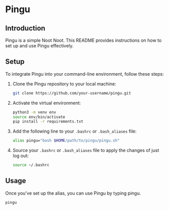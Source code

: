 # Pingu

## Introduction

Pingu is a simple Noot Noot. This README provides instructions on how to set up and use Pingu effectively.

## Setup

To integrate Pingu into your command-line environment, follow these steps:

1. Clone the Pingu repository to your local machine:
    ```bash
    git clone https://github.com/your-username/pingu.git
    ```

2. Activate the virtual environment:
    ```bash
    python3 -m venv env
    source env/bin/activate
    pip install -r requirements.txt 
    ```

3. Add the following line to your `.bashrc` or `.bash_aliases` file:
    ```bash
    alias pingu="bash $HOME/path/to/pingu/pingu.sh"
    ```

4. Source your `.bashrc` or `.bash_aliases` file to apply the changes of just log out:
    ```bash
    source ~/.bashrc
    ```

## Usage
Once you've set up the alias, you can use Pingu by typing pingu.
```bash
pingu
```